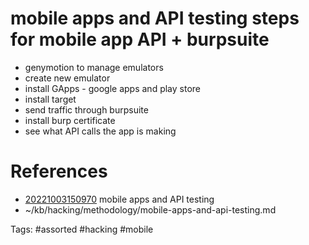 # mobile apps and API testing steps for mobile app API + burpsuite
- genymotion to manage emulators
- create new emulator
- install GApps - google apps and play store
- install target
- send traffic through burpsuite
- install burp certificate
- see what API calls the app is making

# References
- [20221003150970](/zet/20221003150970/README.md) mobile apps and API testing
- ~/kb/hacking/methodology/mobile-apps-and-api-testing.md

Tags:
    #assorted #hacking #mobile
